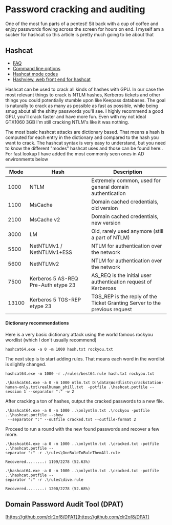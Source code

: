 # Password cracking and auditing

One of the most fun parts of a pentest! Sit back with a cup of coffee and enjoy passwords flowing across the screen for hours on end. I myself am a sucker for hashcat so this article is pretty much going to be about that

## Hashcat

* [FAQ](https://hashcat.net/wiki/doku.php?id=frequently_asked_questions#how_can_i_show_previously_cracked_passwords_and_output_them_in_a_specific_format_eg_emailpassword)
* [Command line options](https://hashcat.net/wiki/doku.php?id=hashcat)
* [Hashcat mode codes](https://hashcat.net/wiki/doku.php?id=example_hashes)
* [Hashview, web front end for hashcat](http://www.hashview.io/screenshots.html)

Hashcat can be used to crack all kinds of hashes with GPU. In our case the most relevant things to crack is NTLM hashes, Kerberos tickets and other things you could potentially stumble upon like Keepass databases. The goal is naturally to crack as many as possible as fast as possible, while being smug about all the shitty passwords you'll see. I highly recommend a good GPU, you'll crack faster and have more fun. Even with my not ideal GTX1060 3GB I'm still cracking NTLM's like it was nothing.

The most basic hashcat attacks are dictionary based. That means a hash is computed for each entry in the dictionary and compared to the hash you want to crack. The hashcat syntax is very easy to understand, but you need to know the different "modes" hashcat uses and those can be found here:. For fast lookup I have added the most commonly seen ones in AD environments below

| Mode | Hash | Description |
| --- | --- | --- |
| 1000 | NTLM | Extremely common, used for general domain authentication |
| 1100 | MsCache | Domain cached credentials, old version |
| 2100 | MsCache v2 | Domain cached credentials, new version |
| 3000 | LM | Old, rarely used anymore \(still a part of NTLM\) |
| 5500 | NetNTLMv1 / NetNTLMv1+ESS | NTLM for authentication over the network |
| 5600 | NetNTLMv2 | NTLM for authentication over the network |
| 7500 | Kerberos 5 AS-REQ Pre-Auth etype 23 | AS_REQ is the initial user authentication request of Kerberoas |
| 13100 | Kerberos 5 TGS-REP etype 23  | TGS_REP is the reply of the Ticket Granting Server to the previous request |


#### Dictionary recommendations

Here is a very basic dictionary attack using the world famous rockyou wordlist \(which I don't usually recommend\)

```
hashcat64.exe -a 0 -m 1000 hash.txt rockyou.txt
```

The next step is to start adding rules. That means each word in the wordlist is slightly changed.

```
hashcat64.exe -m 1000 -r ./rules/best64.rule hash.txt rockyou.txt
```

```
.\hashcat64.exe -a 0 -m 1000 ntlm.txt D:\data\Wordlists\crackstation-human-only.txt\realhuman_phill.txt  -potfile .\hashcat.potfile --session 1 --separator ":" -w 2
```

After cracking a ton of hashes, output the cracked passwords to a new file.

```
.\hashcat64.exe -a 0 -m 1000 ..\onlyntlm.txt .\rockyou -potfile ..\hashcat.potfile --show
 --separator ":" --outfile cracked.txt --outfile-format 2
```

Proceed to run a round with the new found passwords and recover a few more.

```
.\hashcat64.exe -a 0 -m 1000 ..\onlyntlm.txt .\cracked.txt -potfile ..\hashcat.potfile --
separator ":" -r .\rules\OneRuleToRuleThemAll.rule

Recovered........: 1199/2278 (52.63%)

.\hashcat64.exe -a 0 -m 1000 ..\onlyntlm.txt .\cracked.txt -potfile ..\hashcat.potfile --
separator ":" -r .\rules\dive.rule

Recovered........: 1200/2278 (52.68%)
```

## 

## 

## Domain Password Audit Tool \(DPAT\)

[https://github.com/clr2of8/DPAT](https://github.com/clr2of8/DPAT)

